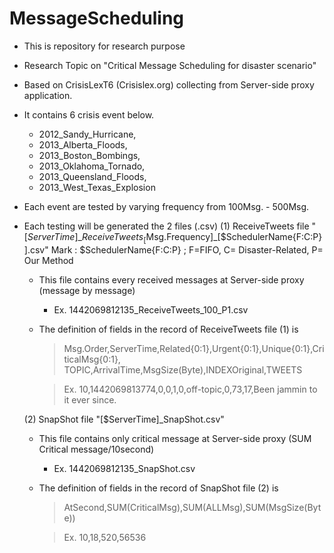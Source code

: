 # MessageScheduling
+ This is repository for research purpose
+ Research Topic on "Critical Message Scheduling for disaster scenario"

+ Based on CrisisLexT6 (Crisislex.org) collecting from Server-side proxy application.

+ It contains 6 crisis event below.
  - 2012_Sandy_Hurricane, 
  - 2013_Alberta_Floods, 
  - 2013_Boston_Bombings, 
  - 2013_Oklahoma_Tornado, 
  - 2013_Queensland_Floods, 
  - 2013_West_Texas_Explosion

+ Each event are tested by varying frequency from 100Msg. - 500Msg.

+ Each testing will be generated the 2 files (.csv)
  (1) ReceiveTweets file "[$ServerTime]\_ReceiveTweets_[$Msg.Frequency]_[$SchedulerName{F:C:P}].csv"
  Mark : $SchedulerName{F:C:P} ; F=FIFO, C= Disaster-Related, P= Our Method
  - This file contains every received messages at Server-side proxy (message by message) 
    - Ex. 1442069812135_ReceiveTweets_100_P1.csv

  - The definition of fields in the record of ReceiveTweets file (1) is
    >Msg.Order,ServerTime,Related{0:1},Urgent{0:1},Unique{0:1},CriticalMsg{0:1},
    TOPIC,ArrivalTime,MsgSize(Byte),INDEXOriginal,TWEETS
    
    >Ex. 10,1442069813774,0,0,1,0,off-topic,0,73,17,Been jammin to it ever since.
  
  (2) SnapShot file "[$ServerTime]_SnapShot.csv"
  - This file contains only critical message at Server-side proxy (SUM Critical message/10second)
    - Ex. 1442069812135_SnapShot.csv
    
  - The definition of fields in the record of SnapShot file (2) is
    >AtSecond,SUM(CriticalMsg),SUM(ALLMsg),SUM(MsgSize(Byte))
   
     >Ex. 10,18,520,56536

